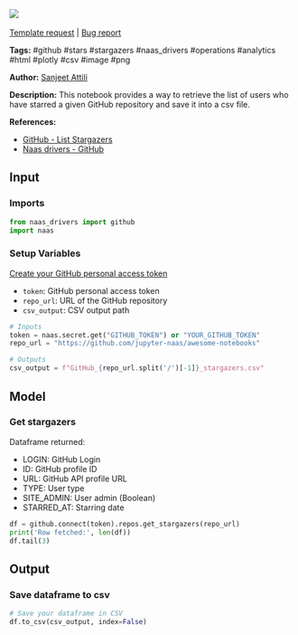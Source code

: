 <a href="https://app.naas.ai/user-redirect/naas/downloader?url=https://raw.githubusercontent.com/jupyter-naas/awesome-notebooks/master/GitHub/GitHub_List_stargazers_from_repository.ipynb" target="_parent"><img src="https://naasai-public.s3.eu-west-3.amazonaws.com/open_in_naas.svg"/></a><br><br><a href="https://github.com/jupyter-naas/awesome-notebooks/issues/new?assignees=&labels=&template=template-request.md&title=Tool+-+Action+of+the+notebook+">Template request</a> | <a href="https://github.com/jupyter-naas/awesome-notebooks/issues/new?assignees=&labels=bug&template=bug_report.md&title=GitHub+-+List+stargazers+from+repository:+Error+short+description">Bug report</a>

**Tags:** #github #stars #stargazers #naas_drivers #operations #analytics #html #plotly #csv #image #png

**Author:** [Sanjeet Attili](https://www.linkedin.com/in/sanjeet-attili-760bab190/)

**Description:** This notebook provides a way to retrieve the list of users who have starred a given GitHub repository and save it into a csv file.

**References:**
- [GitHub - List Stargazers](https://docs.github.com/en/rest/activity/starring?apiVersion=2022-11-28#list-stargazers)
- [Naas drivers - GitHub](https://github.com/jupyter-naas/drivers/blob/main/naas_drivers/tools/github.py)

## Input

### Imports


```python
from naas_drivers import github
import naas
```

### Setup Variables
[Create your GitHub personal access token](https://github.com/settings/tokens)
- `token`: GitHub personal access token
- `repo_url`: URL of the GitHub repository
- `csv_output`: CSV output path


```python
# Inputs
token = naas.secret.get("GITHUB_TOKEN") or "YOUR_GITHUB_TOKEN"
repo_url = "https://github.com/jupyter-naas/awesome-notebooks"

# Outputs
csv_output = f"GitHub_{repo_url.split('/')[-1]}_stargazers.csv"
```

## Model

### Get stargazers
Dataframe returned:
- LOGIN: GitHub Login
- ID: GitHub profile ID
- URL: GitHub API profile URL
- TYPE: User type
- SITE_ADMIN: User admin (Boolean)
- STARRED_AT: Starring date


```python
df = github.connect(token).repos.get_stargazers(repo_url)
print('Row fetched:', len(df))
df.tail(3)
```

## Output

### Save dataframe to csv


```python
# Save your dataframe in CSV
df.to_csv(csv_output, index=False)
```
